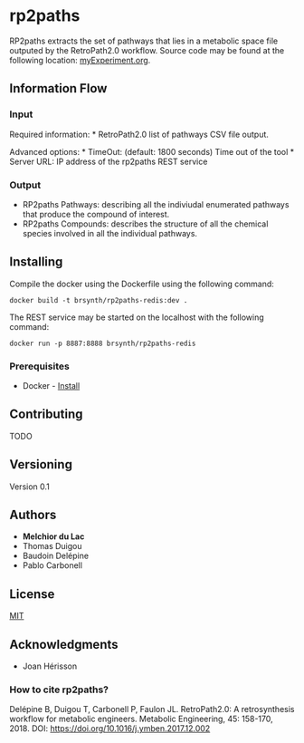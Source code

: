 # rp2paths

RP2paths extracts the set of pathways that lies in a metabolic space file outputed by the RetroPath2.0 workflow. Source code may be found at the following location: [myExperiment.org](https://www.myexperiment.org/workflows/4987.html).

## Information Flow

### Input

Required information: 
    * RetroPath2.0 list of pathways CSV file output.

Advanced options: 
    * TimeOut: (default: 1800 seconds) Time out of the tool
    * Server URL: IP address of the rp2paths REST service

### Output

* RP2paths Pathways: describing all the indiviudal enumerated pathways that produce the compound of interest.
* RP2paths Compounds: describes the structure of all the chemical species involved in all the individual pathways.

## Installing

Compile the docker using the Dockerfile using the following command:

```
docker build -t brsynth/rp2paths-redis:dev .
```

The REST service may be started on the localhost with the following command:

```
docker run -p 8887:8888 brsynth/rp2paths-redis
```

### Prerequisites

* Docker - [Install](https://docs.docker.com/v17.09/engine/installation/)

## Contributing

TODO

## Versioning

Version 0.1

## Authors

* **Melchior du Lac**
* Thomas Duigou
* Baudoin Delépine
* Pablo Carbonell

## License

[MIT](https://github.com/brsynth/rp2paths/blob/master/LICENSE.txt)

## Acknowledgments

* Joan Hérisson

### How to cite rp2paths?

Delépine B, Duigou T, Carbonell P, Faulon JL. RetroPath2.0: A retrosynthesis workflow for metabolic engineers. Metabolic Engineering, 45: 158-170, 2018. DOI: https://doi.org/10.1016/j.ymben.2017.12.002
